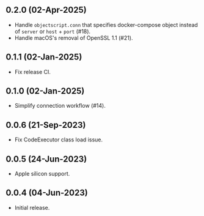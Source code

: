## 0.2.0 (02-Apr-2025)
- Handle `objectscript.conn` that specifies docker-compose object instead of `server` or `host` + `port` (#18).
- Handle macOS's removal of OpenSSL 1.1 (#21).

## 0.1.1 (02-Jan-2025)
- Fix release CI.

## 0.1.0 (02-Jan-2025)
- Simplify connection workflow (#14).

## 0.0.6 (21-Sep-2023)
- Fix CodeExecutor class load issue.

## 0.0.5 (24-Jun-2023)
- Apple silicon support.

## 0.0.4 (04-Jun-2023)
- Initial release.
